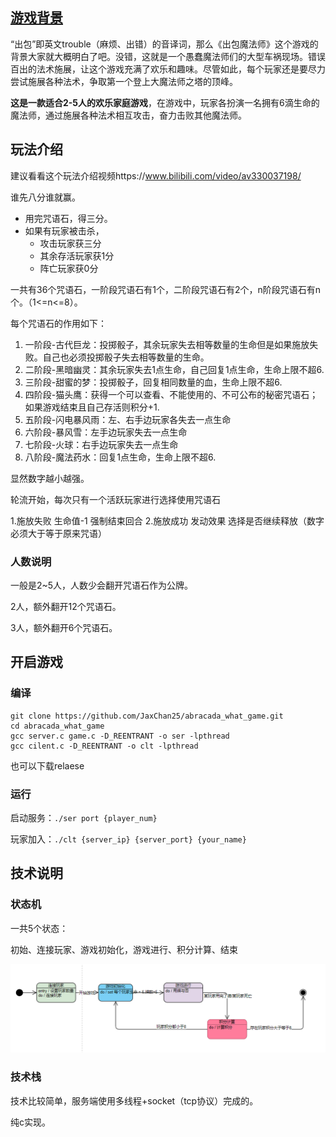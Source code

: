 ## [游戏背景](https://www.sohu.com/a/311836901_100185646)

“出包”即英文trouble（麻烦、出错）的音译词，那么《出包魔法师》这个游戏的背景大家就大概明白了吧。没错，这就是一个愚蠢魔法师们的大型车祸现场。错误百出的法术施展，让这个游戏充满了欢乐和趣味。尽管如此，每个玩家还是要尽力尝试施展各种法术，争取第一个登上大魔法师之塔的顶峰。



**这是一款适合2-5人的欢乐家庭游戏**，在游戏中，玩家各扮演一名拥有6滴生命的魔法师，通过施展各种法术相互攻击，奋力击败其他魔法师。



## 玩法介绍

建议看看这个玩法介绍视频https://www.bilibili.com/video/av330037198/

谁先八分谁就赢。

- 用完咒语石，得三分。
- 如果有玩家被击杀，
  - 攻击玩家获三分
  - 其余存活玩家获1分
  - 阵亡玩家获0分



一共有36个咒语石，一阶段咒语石有1个，二阶段咒语石有2个，n阶段咒语石有n个。（1<=n<=8）。

每个咒语石的作用如下：

1. 一阶段-古代巨龙：投掷骰子，其余玩家失去相等数量的生命但是如果施放失败。自己也必须投掷骰子失去相等数量的生命。
2. 二阶段-黑暗幽灵：其余玩家失去1点生命，自己回复1点生命，生命上限不超6.
3. 三阶段-甜蜜的梦：投掷骰子，回复相同数量的血，生命上限不超6.
4. 四阶段-猫头鹰：获得一个可以查看、不能使用的、不可公布的秘密咒语石；如果游戏结束且自己存活则积分+1.
5. 五阶段-闪电暴风雨：左、右手边玩家各失去一点生命
6. 六阶段-暴风雪：左手边玩家失去一点生命
7. 七阶段-火球：右手边玩家失去一点生命
8. 八阶段-魔法药水：回复1点生命，生命上限不超6.

显然数字越小越强。



轮流开始，每次只有一个活跃玩家进行选择使用咒语石

1.施放失败
生命值-1
强制结束回合
2.施放成功
发动效果
选择是否继续释放（数字必须大于等于原来咒语）



### 人数说明

一般是2~5人，人数少会翻开咒语石作为公牌。

2人，额外翻开12个咒语石。

3人，额外翻开6个咒语石。



## 开启游戏

### 编译

```
git clone https://github.com/JaxChan25/abracada_what_game.git
cd abracada_what_game
gcc server.c game.c -D_REENTRANT -o ser -lpthread
gcc cilent.c -D_REENTRANT -o clt -lpthread
```

也可以下载relaese



### 运行

启动服务：`./ser port {player_num}`

玩家加入：`./clt {server_ip} {server_port} {your_name}`





## 技术说明

### 状态机

一共5个状态：

初始、连接玩家、游戏初始化，游戏进行、积分计算、结束

![状态机](./img/game_state.png)



### 技术栈

技术比较简单，服务端使用多线程+socket（tcp协议）完成的。

纯c实现。

